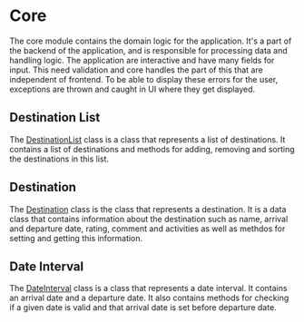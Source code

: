 # Core

The core module contains the domain logic for the application. It's a part of the backend of the application, and is responsible for processing data and handling logic. The application are interactive and have many fields for input. This need validation and core handles the part of this that are independent of frontend. To be able to display these errors for the user, exceptions are thrown and caught in UI where they get displayed.

## Destination List

The [DestinationList](/travelu/core/src/main/java/travelu/core/DestinationList.java) class is a class that represents a list of destinations. It contains a list of destinations and methods for adding, removing and sorting the destinations in this list.

## Destination

The [Destination](/travelu/core/src/main/java/travelu/core/Destination.java) class is the class that represents a destination. It is a data class that contains information about the destination such as name, arrival and departure date, rating, comment and activities as well as methdos for setting and getting this information.

## Date Interval

The [DateInterval](/travelu/core/src/main/java/travelu/core/DateInterval.java) class is a class that represents a date interval. It contains an arrival date and a departure date. It also contains methods for checking if a given date is valid and that arrival date is set before departure date.